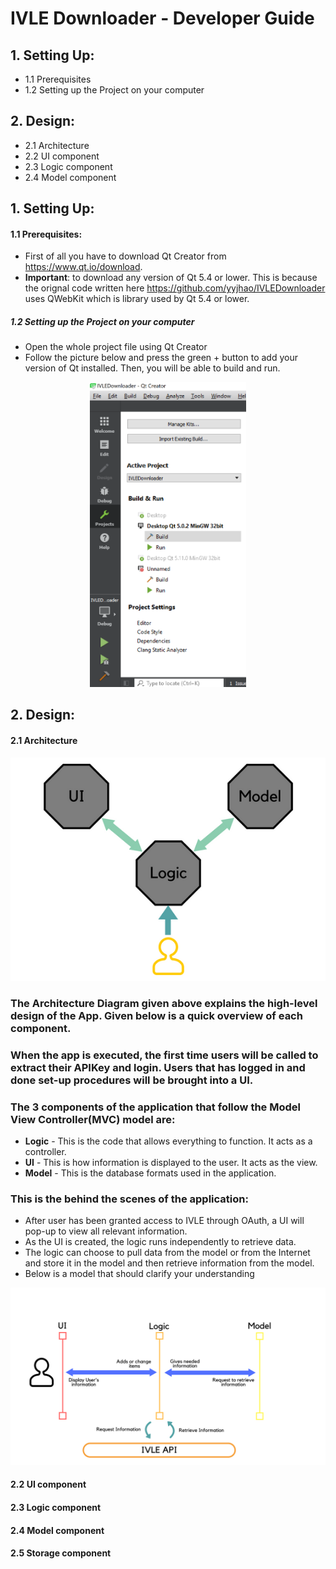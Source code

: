 # IVLE Downloader - Developer Guide
## 1. Setting Up:
* 1.1 Prerequisites
* 1.2 Setting up the Project on your computer
## 2. Design:
 * 2.1 Architecture
 * 2.2 UI component
 * 2.3 Logic component
 * 2.4 Model component

## 1. Setting Up:
#### 1.1 Prerequisites:
  * First of all you have to download Qt Creator from https://www.qt.io/download. 
  * **Important**: to download any version of Qt 5.4 or lower. This is because the orignal code written here https://github.com/yyjhao/IVLEDownloader uses QWebKit which is library used by Qt 5.4 or lower.
##### 1.2 Setting up the Project on your computer
 * Open the whole project file using Qt Creator
 * Follow the picture below and press the green + button to add your version of Qt installed. Then, you will be able to build and run.
<p align="center"><img src="https://github.com/Geraldcdx/IVLEDownloader/blob/master/docs/pics/projectc.png" width="250"></p>

## 2. Design:
 #### 2.1 Architecture
 <p align="center"><img src="https://github.com/Geraldcdx/IVLEDownloader/blob/master/docs/pics/Archi.png"></p>
 
 ### The **Architecture Diagram** given above explains the high-level design of the App. Given below is a quick overview of each component.
 ### When the app is executed, the first time users will be called to extract their APIKey and login. Users that has logged in and done set-up procedures will be brought into a UI.
 ### The 3 components of the application that follow the Model View Controller(MVC) model are:
  * **Logic** - This is the code that allows everything to function. It acts as a controller.
  * **UI** - This is how information is displayed to the user. It acts as the view.
  * **Model** - This is the database formats used in the application.
 ### This is the behind the scenes of the application:
  * After user has been granted access to IVLE through OAuth, a UI will pop-up to view all relevant information.
  * As the UI is created, the logic runs independently to retrieve data.
  * The logic can choose to pull data from the model or from the Internet and store it in the model and then retrieve information from the model.
  * Below is a model that should clarify your understanding
   <p align="center"><img src="https://github.com/Geraldcdx/IVLEDownloader/blob/master/docs/pics/Overview.png"></p>
   
 #### 2.2 UI component
 #### 2.3 Logic component
 #### 2.4 Model component
 #### 2.5 Storage component

